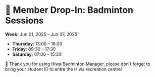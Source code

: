 # 🎾 Member Drop-In: Badminton Sessions
**Week:** Jun 01, 2025 – Jun 07, 2025

- **Thursday**: 13:00 – 16:00
- **Friday**: 09:30 – 17:30
- **Saturday**: 07:00 – 15:30

📣 Thank you for using Hiwa Badminton Manager, please don't forget to bring your student ID to entre the Hiwa recreation centre!
